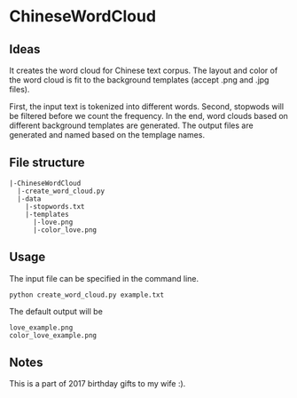 # ChineseWordCloud

## Ideas
It creates the word cloud for Chinese text corpus. The layout and color of the word cloud is fit to the background templates (accept .png and .jpg files).

First, the input text is tokenized into different words. Second, stopwods will be filtered before we count the frequency. In the end, word clouds based on different background templates are generated. The output files are generated and named based on the templage names.

## File structure
```
|-ChineseWordCloud
  |-create_word_cloud.py
  |-data
    |-stopwords.txt
    |-templates
      |-love.png
      |-color_love.png
```

## Usage
The input file can be specified in the command line. 

```
python create_word_cloud.py example.txt
```
The default output will be
```
love_example.png
color_love_example.png
```

## Notes
This is a part of 2017 birthday gifts to my wife :).
